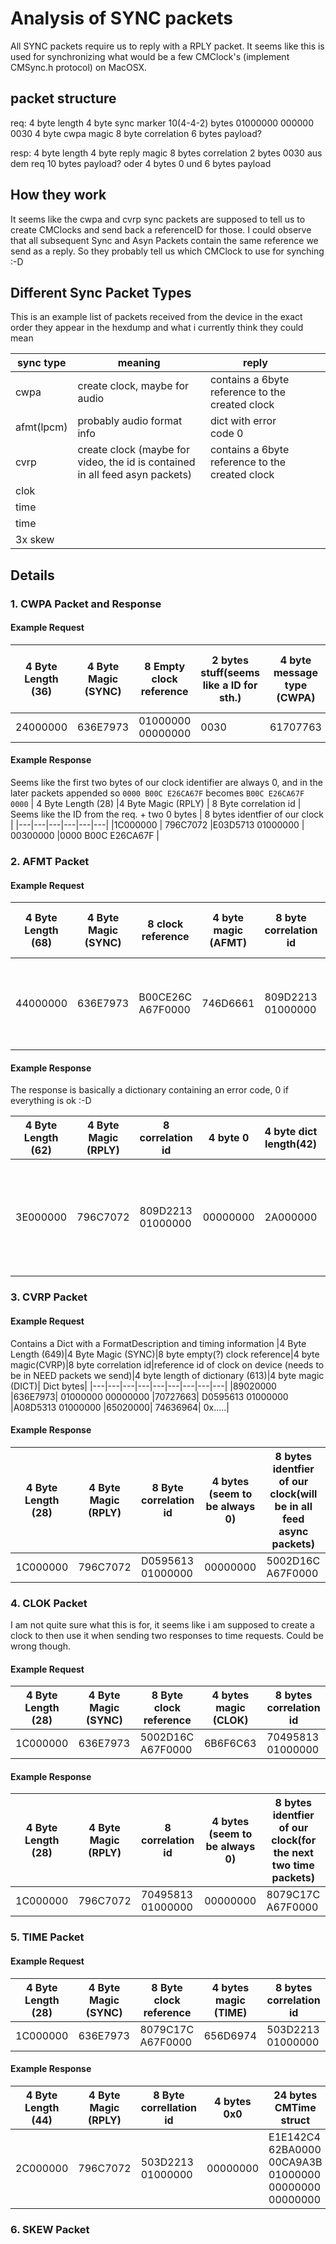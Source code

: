 # Analysis of SYNC packets
All SYNC packets require us to reply with a RPLY packet. 
It seems like this is used for synchronizing what would be a few CMClock's (implement CMSync.h protocol)
on MacOSX.

## packet structure
req:
4 byte length
4 byte sync marker
10(4-4-2) bytes 01000000 000000 0030
4 byte cwpa magic
8 byte correlation 
6 bytes payload?

resp:
4 byte length
4 byte reply magic
8 bytes correlation
2 bytes 0030 aus dem req
10 bytes payload? oder 4 bytes 0 und 6 bytes payload

## How they work
It seems like the cwpa and cvrp sync packets are supposed to tell us to create CMClocks and send
back a referenceID for those.
I could observe that all subsequent Sync and Asyn Packets contain the same reference we send as a reply. 
So they probably tell us which CMClock to use for synching :-D 

## Different Sync Packet Types

This is an example list of packets received from the device in the exact order they appear
in the hexdump and what i currently think they could mean

|sync type   |meaning   | reply  |   |   |
|---|---|---|---|---|
|cwpa   |create clock, maybe for audio   | contains a 6byte reference to the created clock  |   |   |
|afmt(lpcm)   | probably audio format info   |  dict with error code 0 |   |   |
|cvrp   | create clock (maybe for video, the id is contained in all feed asyn packets)   | contains a 6byte reference to the created clock  |   |   |
|clok   |   |   |   |   |
|time   |   |   |   |   |
|time   |   |   |   |   |
|3x skew   |   |   |   |   |

## Details

### 1. CWPA Packet and Response

#### Example Request

| 4 Byte Length (36)   |4 Byte Magic (SYNC)   | 8 Empty clock reference| 2 bytes stuff(seems like a ID for sth.)  | 4 byte message type (CWPA)   | 8 byte correlation id  | 6 bytes identifier of the device clock |
|---|---|---|---|---|---|---|
|24000000 |636E7973 |01000000 00000000| 0030 | 61707763 |E03D5713 01000000| E074 5A130040 |

#### Example Response

Seems like the first two bytes of our clock identifier are always 0, and in the later packets appended so `0000 B00C E26CA67F` becomes  `B00C E26CA67F 0000`
| 4 Byte Length (28)   |4 Byte Magic (RPLY)   | 8 Byte correlation id  |  Seems like the ID from the req. + two 0 bytes | 8 bytes identfier of our clock |
|---|---|---|---|---|---|
|1C000000 | 796C7072 |E03D5713 01000000 | 00300000 |0000 B00C E26CA67F |

### 2. AFMT Packet

#### Example Request

| 4 Byte Length (68)   |4 Byte Magic (SYNC)   | 8  clock reference| 4 byte magic (AFMT)| 8 byte correlation id| some weird data| 4 byte magic (LPCM) |  28 bytes what i think is pcm data|
|---|---|---|---|---|---|---|---|
|44000000| 636E7973| B00CE26C A67F0000| 746D6661 | 809D2213 01000000| 00000000 0070E740 |6D63706C| 4C000000 04000000 01000000 04000000 02000000 10000000 00000000|

#### Example Response
The response is basically a dictionary containing an error code, 0 if everything is ok :-D

| 4 Byte Length (62)   |4 Byte Magic (RPLY)   | 8  correlation id| 4 byte 0| 4 byte dict length(42)| 4 byte magic (DICT)| dict bytes |
|---|---|---|---|---|---|---|
|3E000000 |796C7072| 809D2213 01000000 |00000000| 2A000000| 74636964| 22000000 7679656B 0D000000 6B727473 4572726F 720D0000 0076626D 6E030000 0000|

### 3. CVRP Packet

#### Example Request

Contains a Dict with a FormatDescription and timing information
|4 Byte Length (649)|4 Byte Magic (SYNC)|8 byte empty(?) clock reference|4 byte magic(CVRP)|8 byte correlation id|reference id of clock on device (needs to be in NEED packets we send)|4 byte length of dictionary (613)|4 byte magic (DICT)| Dict bytes|
|---|---|---|---|---|---|---|---|---|
|89020000 |636E7973| 01000000 00000000 |70727663| D0595613 01000000 |A08D5313 01000000 |65020000| 74636964|   0x.....|

#### Example Response

| 4 Byte Length (28)   |4 Byte Magic (RPLY)   | 8 Byte correlation id  |  4 bytes (seem to be always 0) | 8 bytes identfier of our clock(will be in all feed async packets) |
|---|---|---|---|---|
|1C000000 | 796C7072 |D0595613 01000000 | 00000000 |5002D16C A67F0000 |


### 4. CLOK Packet
I am not quite sure what this is for, it seems like i am supposed to create a clock to then use it when sending two responses to time requests. 
Could be wrong though. 

#### Example Request

| 4 Byte Length (28)   |4 Byte Magic (SYNC)   | 8 Byte clock reference  |  4 bytes magic (CLOK) | 8 bytes correlation id |
|---|---|---|---|---|
|1C000000| 636E7973| 5002D16C A67F0000| 6B6F6C63 | 70495813 01000000 |

#### Example Response

| 4 Byte Length (28)   |4 Byte Magic (RPLY)   | 8 correlation id  |  4 bytes (seem to be always 0) | 8 bytes identfier of our clock(for the next two time packets) |
|---|---|---|---|---|
|1C000000| 796C7072| 70495813 01000000| 00000000 | 8079C17C A67F0000|

### 5. TIME Packet

#### Example Request

| 4 Byte Length (28)   |4 Byte Magic (SYNC)   | 8 Byte clock reference  |  4 bytes magic (TIME) | 8 bytes correlation id |
|---|---|---|---|---|
|1C000000| 636E7973| 8079C17C A67F0000 |656D6974 | 503D2213 01000000 |



#### Example Response

| 4 Byte Length (44)   |4 Byte Magic (RPLY)   | 8 Byte correllation id  |  4 bytes 0x0 | 24 bytes CMTime struct |
|---|---|---|---|---|
|2C000000 |796C7072 |503D2213 01000000| 00000000 | E1E142C4 62BA0000 00CA9A3B 01000000 00000000 00000000|

### 6. SKEW Packet
